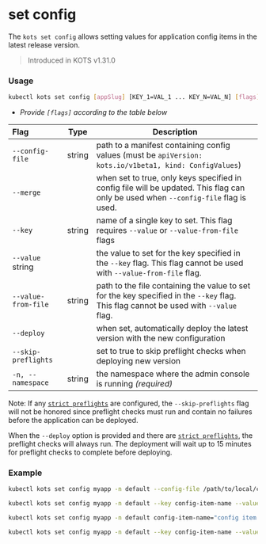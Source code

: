 # set config

The `kots set config` allows setting values for application config items in the latest release version.

> Introduced in KOTS v1.31.0

### Usage

```bash
kubectl kots set config [appSlug] [KEY_1=VAL_1 ... KEY_N=VAL_N] [flags]
```

- _Provide `[flags]` according to the table below_

| Flag                | Type   | Description                                                                                                                           |
| :-------------------| ------ | ------------------------------------------------------------------------------------------------------------------------------------- |
| `--config-file`     | string | path to a manifest containing config values (must be `apiVersion: kots.io/v1beta1, kind: ConfigValues`)                               |
| `--merge`           |        | when set to true, only keys specified in config file will be updated. This flag can only be used when `--config-file` flag is used.   |
|`--key`              | string | name of a single key to set. This flag requires `--value` or `--value-from-file` flags                                                |
| `--value` string    |        | the value to set for the key specified in the `--key` flag. This flag cannot be used with `--value-from-file` flag.                   |
| `--value-from-file` | string | path to the file containing the value to set for the key specified in the `--key` flag. This flag cannot be used with `--value` flag. |
| `--deploy`          |        | when set, automatically deploy the latest version with the new configuration                                                          |
| `--skip-preflights` |        | set to true to skip preflight checks when deploying new version                                                                       |
| `-n, --namespace`   | string | the namespace where the admin console is running _(required)_                                                                         |

Note: If any [`strict preflights`](../docs/vendor/preflight-support-bundle-creating.md) are configured, the `--skip-preflights` flag will not be honored since preflight checks must run and contain no failures before the application can be deployed. 

When the `--deploy` option is provided and there are [`strict preflights`](../docs/vendor/preflight-support-bundle-creating.md), the preflight checks will always run. The deployment will wait up to 15 minutes for preflight checks to complete before deploying.


### Example

```bash
kubectl kots set config myapp -n default --config-file /path/to/local/config.yaml
```

```bash
kubectl kots set config myapp -n default --key config-item-name --value-from-file /path/to/config/file/value.txt
```

```bash
kubectl kots set config myapp -n default config-item-name="config item value"
```

```bash
kubectl kots set config myapp -n default --key config-item-name --value "config item value"
```

